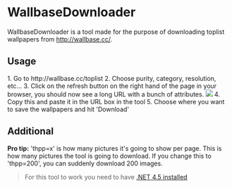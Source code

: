 WallbaseDownloader
==================

WallbaseDownloader is a tool made for the purpose of downloading toplist wallpapers from http://wallbase.cc/.

<h2>Usage</h2>
  1. Go to http://wallbase.cc/toplist
  2. Choose purity, category, resolution, etc...
  3. Click on the refresh button on the right hand of the page in your browser, you should now see a long URL with a bunch of attributes.
  <img src="http://i.imgur.com/keSQkB3.png">
  4. Copy this and paste it in the URL box in the tool
  5. Choose where you want to save the wallpapers and hit 'Download'

<h2>Additional</h2>

<strong>Pro tip:</strong> 'thpp=x' is how many pictures it's going to show per page. This is how many pictures the tool is going to download.
If you change this to 'thpp=200', you can suddenly download 200 images.

<blockquote>For this tool to work you need to have <a href="http://www.microsoft.com/en-us/download/details.aspx?id=30653">.NET 4.5 installed</a></blockquote> 
